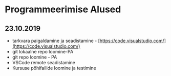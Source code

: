 # Programmeerimise Alused
## 23.10.2019
* tarkvara paigaldamine ja seadistamine - [https://code.visualstudio.com/](https://code.visualstudio.com/)
* git lokaalne repo loomine-PA
* git repo loomine - PA
* VSCode remote seadistamine
* Kursuse pöhifailide loomine ja testimine
